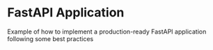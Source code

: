# FastAPI Application
Example of how to implement a production-ready FastAPI application following some best practices
